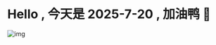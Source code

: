 
# Hello , 今天是 2025-7-20 , 加油鸭 🤭

![img](https://v1.jinrishici.com/all.svg?font-size=18&spacing=4)

